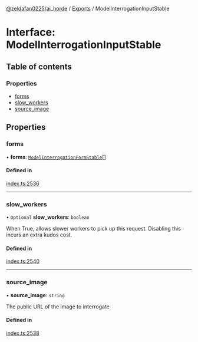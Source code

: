 [@zeldafan0225/ai_horde](../README.md) / [Exports](../modules.md) / ModelInterrogationInputStable

# Interface: ModelInterrogationInputStable

## Table of contents

### Properties

- [forms](ModelInterrogationInputStable.md#forms)
- [slow\_workers](ModelInterrogationInputStable.md#slow_workers)
- [source\_image](ModelInterrogationInputStable.md#source_image)

## Properties

### forms

• **forms**: [`ModelInterrogationFormStable`](ModelInterrogationFormStable.md)[]

#### Defined in

[index.ts:2536](https://github.com/ZeldaFan0225/ai_horde/blob/90eaabf/index.ts#L2536)

___

### slow\_workers

• `Optional` **slow\_workers**: `boolean`

When True, allows slower workers to pick up this request. Disabling this incurs an extra kudos cost.

#### Defined in

[index.ts:2540](https://github.com/ZeldaFan0225/ai_horde/blob/90eaabf/index.ts#L2540)

___

### source\_image

• **source\_image**: `string`

The public URL of the image to interrogate

#### Defined in

[index.ts:2538](https://github.com/ZeldaFan0225/ai_horde/blob/90eaabf/index.ts#L2538)
